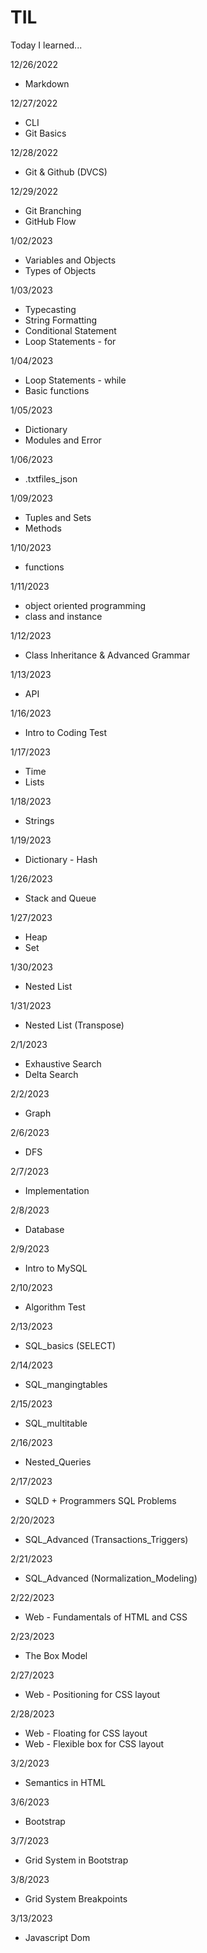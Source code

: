 # TIL
Today I learned...

12/26/2022
- Markdown

12/27/2022
- CLI
- Git Basics

12/28/2022
- Git & Github (DVCS)

12/29/2022
- Git Branching
- GitHub Flow

1/02/2023
- Variables and Objects
- Types of Objects

1/03/2023
- Typecasting
- String Formatting
- Conditional Statement
- Loop Statements - for

1/04/2023 
- Loop Statements - while
- Basic functions

1/05/2023 
- Dictionary
- Modules and Error

1/06/2023
- .txtfiles_json

1/09/2023
- Tuples and Sets
- Methods

1/10/2023
- functions

1/11/2023 
- object oriented programming
- class and instance

1/12/2023
- Class Inheritance & Advanced Grammar

1/13/2023
- API

1/16/2023 
- Intro to Coding Test

1/17/2023 
- Time
- Lists

1/18/2023 
- Strings

1/19/2023 
- Dictionary - Hash

1/26/2023 
- Stack and Queue

1/27/2023 
- Heap
- Set 

1/30/2023
- Nested List

1/31/2023
- Nested List (Transpose)

2/1/2023
- Exhaustive Search
- Delta Search

2/2/2023
- Graph

2/6/2023
- DFS

2/7/2023
- Implementation

2/8/2023
- Database

2/9/2023 
- Intro to MySQL

2/10/2023 
- Algorithm Test

2/13/2023 
- SQL_basics (SELECT)

2/14/2023 
- SQL_mangingtables 

2/15/2023
- SQL_multitable

2/16/2023 
- Nested_Queries

2/17/2023 
- SQLD + Programmers SQL Problems

2/20/2023 
- SQL_Advanced (Transactions_Triggers)

2/21/2023 
- SQL_Advanced (Normalization_Modeling)

2/22/2023 
- Web - Fundamentals of HTML and CSS

2/23/2023 
- The Box Model

2/27/2023 
- Web - Positioning for CSS layout

2/28/2023
- Web - Floating for CSS layout
- Web - Flexible box for CSS layout

3/2/2023
- Semantics in HTML

3/6/2023
- Bootstrap

3/7/2023
- Grid System in Bootstrap

3/8/2023 
- Grid System Breakpoints

3/13/2023 
- Javascript Dom



